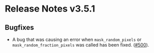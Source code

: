 # Release Notes v3.5.1

## Bugfixes

- A bug that was causing an error when `mask_random_pixels` or
  `mask_random_fraction_pixels` was called has been fixed.
  ([#500](https://github.com/pace-neutrons/Horace/issues/500)).
